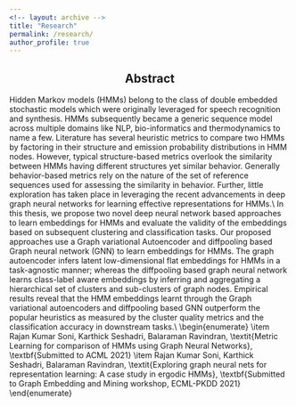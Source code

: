 ```yaml
---
<!-- layout: archive -->
title: "Research"
permalink: /research/
author_profile: true
---
```

## <center>Abstract</center>
Hidden Markov models (HMMs) belong to the class of double embedded stochastic models which were originally leveraged for speech recognition and synthesis. HMMs subsequently became a generic sequence model across multiple domains like NLP, bio-informatics and thermodynamics to name a few. Literature has several heuristic metrics to compare two HMMs by factoring in their structure and emission probability distributions in HMM nodes. However, typical structure-based metrics overlook the similarity between HMMs having different structures yet similar behavior. Generally behavior-based metrics rely on the nature of the set of reference sequences used for assessing the similarity in behavior. Further, little exploration has taken place in leveraging the recent advancements in deep graph neural networks for learning effective representations for HMMs.\\
In this thesis, we propose two novel deep neural network based approaches to learn embeddings for HMMs and evaluate the validity of the embeddings based on subsequent clustering and classification tasks. Our proposed approaches use a Graph variational Autoencoder and diffpooling based Graph neural network (GNN) to learn embeddings for HMMs. The graph autoencoder infers latent low-dimensional flat embeddings for HMMs in a task-agnostic manner; whereas the diffpooling based graph neural network learns class-label aware embeddings by inferring and aggregating a hierarchical set of clusters and sub-clusters of graph nodes. Empirical results reveal that the HMM embeddings learnt through the Graph variational autoencoders and diffpooling based GNN outperform the popular heuristics as measured by the cluster quality metrics and the classification accuracy in downstream tasks.\\
\begin{enumerate}
            \item Rajan Kumar Soni, Karthick Seshadri, Balaraman Ravindran, \textit{Metric Learning for comparison of HMMs using Graph Neural Networks}, \textbf{Submitted to ACML 2021} 
            \item Rajan Kumar Soni, Karthick Seshadri, Balaraman Ravindran, \textit{Exploring graph neural nets for representation learning: A case study in ergodic HMMs}, \textbf{Submitted to Graph Embedding and Mining workshop, ECML-PKDD 2021} 
        \end{enumerate}


